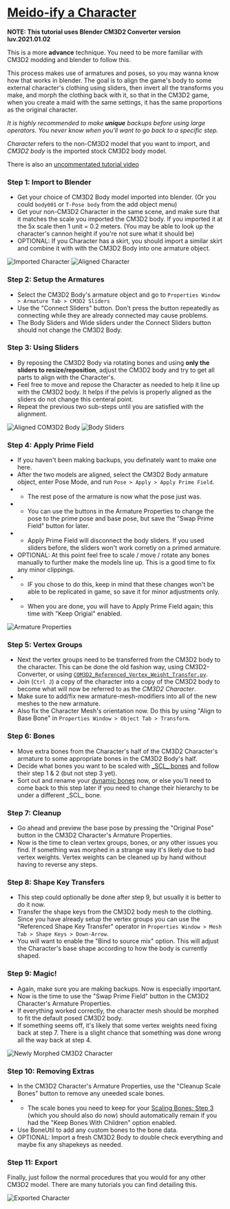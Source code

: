 # [Meido-ify a Character](https://github.com/luvoid/COM3D2-All-Bout-Bones/blob/main/wiki/Meidoify-a-Character.md)

**NOTE: This tutorial uses Blender CM3D2 Converter version __luv.2021.01.02__**

This is a more **advance** technique. You need to be more familiar with CM3D2 modding and blender to follow this.

This process makes use of armatures and poses, so you may wanna know how that works in blender. The goal is to align the game's body to some external character's clothing using sliders, then invert all the transforms you make, and morph the clothing back with it, so that in the CM3D2 game, when you create a maid with the same settings, it has the same proportions as the original character.

_It is highly recommended to make **unique** backups before using large operators. You never know when you'll want to go back to a specific step._

_Character_ refers to the non-CM3D2 model that you want to import, and _CM3D2 body_ is the imported stock CM3D2 body model.

There is also an [uncommentated tutorial video](https://drive.google.com/file/d/1rRfEo8L8K0KAYL1nXHpFEbSOcPeTHavK/view?usp=sharing)


### Step 1: Import to Blender
* Get your choice of CM3D2 Body model imported into blender. (Or you could `body001` or `T-Pose body` from the add object menu) 
* Get your non-CM3D2 Character in the same scene, and make sure that it matches the scale you imported the CM3D2 body. If you imported it at the 5x scale then 1 unit = 0.2 meters. (You may be able to look up the character's cannon height if you're not sure what it should be)
* OPTIONAL: If you Character has a skirt, you should import a similar skirt and combine it with with the CM3D2 Body into one armature object. 

![Imported Character](pictures/Import.png)
![Aligned Character](pictures/MotorCyclePose.png)

### Step 2: Setup the Armatures
* Select the CM3D2 Body's armature object and go to `Properties Window > Armature Tab > CM3D2 Sliders`
* Use the "Connect Sliders" button. Don't press the button repeatedly as connecting while they are already connected may cause problems.
* The Body Sliders and Wide sliders under the Connect Sliders button should not change the CM3D2 Body.

### Step 3: Using Sliders
* By reposing the CM3D2 Body via rotating bones and using **only the sliders to resize/reposition**, adjust the CM3D2 body and try to get all parts to align with the Character's.
* Feel free to move and repose the Character as needed to help it line up with the CM3D2 body. It helps if the pelvis is properly aligned as the sliders do not change this centeral point.
* Repeat the previous two sub-steps until you are satisfied with the alignment.

![Aligned COM3D2 Body](pictures/MotorCyclePoseAlign.png)
![Body Sliders](pictures/BodySliders.png)

### Step 4: Apply Prime Field
* If you haven't been making backups, you definately want to make one here.
* After the two models are aligned, select the CM3D2 Body armature object, enter Pose Mode, and run `Pose > Apply > Apply Prime Field`.
* * The rest pose of the armature is now what the pose just was.
* * You can use the buttons in the Armature Properties to change the pose to the prime pose and base pose, but save the "Swap Prime Field" button for later.
* * Apply Prime Field will disconnect the body sliders. If you used sliders before, the sliders won't work corretly on a primed armature.
* OPTIONAL: At this point feel free to scale / move / rotate any bones manually to further make the models line up. This is a good time to fix any minor clippings.
* * IF you chose to do this, keep in mind that these changes won't be able to be replicated in game, so save it for minor adjustments only.
* * When you are done, you will have to Apply Prime Field again; this time with "Keep Origial" enabled.

![Armature Properties](pictures/ArmatureProperties.png)

### Step 5: Vertex Groups
* Next the vertex groups need to be transferred from the CM3D2 body to the character. This can be done the old fashion way, using CM3D2-Converter, or using [`COM3D2_Referenced_Vertex_Weight_Transfer.py`](../scripts/COM3D2_Referenced_Vertex_Weight_Transfer.py).
* Join (`Ctrl J`) a copy of the character into a copy of the CM3D2 body to become what will now be referred to as the _CM3D2 Character_. 
* Make sure to add/fix new armature-mesh-modifiers into all of the new meshes to the new armature.
* Also fix the Character Mesh's orientation now. Do this by using "Align to Base Bone" in `Properties Window > Object Tab > Transform`.

### Step 6: Bones
* Move extra bones from the Character's half of the CM3D2 Character's armature to some appropriate bones in the CM3D2 Body's half.
* Decide what bones you want to be scaled with [\_SCL_ bones](Scaling-Bones.md) and follow their step 1 & 2 (but not step 3 yet).
* Sort out and rename your [dynamic bones](Dynamic-Bones.md) now, or else you'll need to come back to this step later if you need to change their hierarchy to be under a different \_SCL_ bone.

### Step 7: Cleanup
* Go ahead and preview the base pose by pressing the "Original Pose" button in the CM3D2 Character's Armature Properties.
* Now is the time to clean vertex groups, bones, or any other issues you find. If something was morphed in a strange way it's likely due to bad vertex weights. Vertex weights can be cleaned up by hand without having to reverse any steps.

### Step 8: Shape Key Transfers
* This step could optionally be done after step 9, but usually it is better to do it now.
* Transfer the shape keys from the CM3D2 body mesh to the clothing. Since you have already setup the vertex groups you can use the "Referenced Shape Key Transfer" operator in `Properties Window > Mesh Tab > Shape Keys > Down-Arrow`.
* You will want to enable the "Bind to source mix" option. This will adjust the Character's base shape according to how the body is currently shaped.

### Step 9: Magic!
* Again, make sure you are making backups. Now is especially important.
* Now is the time to use the "Swap Prime Field" button in the CM3D2 Character's Armature Properties.
* If everything worked correctly, the character mesh should be morphed to fit the default posed CM3D2 body.
* If something seems off, it's likely that some vertex weights need fixing back at step 7. There is a slight chance that something was done wrong all the way back at step 4.

![Newly Morphed CM3D2 Character](pictures/InverseMorphed.png)


### Step 10: Removing Extras
* In the CM3D2 Character's Armature Properties, use the "Cleanup Scale Bones" button to remove any uneeded scale bones.
* * The scale bones you need to keep for your [Scaling Bones: Step 3](Scaling-Bones.md#step-3-edit-the-bone-data) (which you should also do now) should automatically remain if you had the "Keep Bones With Children" option enabled. 
* Use BoneUtil to add any custom bones to the bone data.
* OPTIONAL: Import a fresh CM3D2 Body to double check everything and maybe fix any shapekeys as needed.

### Step 11: Export
Finally, just follow the normal procedures that you would for any other CM3D2 model. There are many tutorials you can find detailing this.

![Exported Character](pictures/MeidoifyExport.png)
